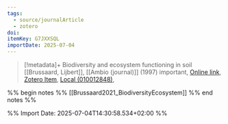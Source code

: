 ```yaml
---
tags:
  - source/journalArticle
  - zotero
doi: 
itemKey: G7JXXSQL
importDate: 2025-07-04
---
```

>[!metadata]+
> Biodiversity and ecosystem functioning in soil
> [[Brussaard, Lijbert]], 
> [[Ambio (journal)]] (1997)
> important, 
> [Online link](), [Zotero Item](zotero://select/library/items/G7JXXSQL), [Local (010012848)](file://C:/Users/aburg/Documents/references/zotero/storage/ZEEGXUPC/010012848.pdf), 

%% begin notes %%
[[Brussaard2021_BiodiversityEcosystem]]
%% end notes %%

%% Import Date: 2025-07-04T14:30:58.534+02:00 %%
